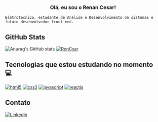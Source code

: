 <div style="display: inline_block" align="center">
 
### Olá, eu sou o Renan Cesar!
</div>
 
 ```
Eletrotécnico, estudante de Análise e Desenvolvimento de sistemas e futuro desenvolvedor front-end.
```

## GitHub Stats

![Anurag's GitHub stats](https://github-readme-stats.vercel.app/api?username=rencsar&show_icons=true&theme=dark)
[![RenCsar](https://github-readme-stats.vercel.app/api/top-langs/?username=RenCsar&hide=html&layout=compact=true&theme=dark)](https://github.com/RenCsar)
 



## Tecnologias que estou estudando no momento 💻



[![html5](https://img.shields.io/badge/HTML5-E34F26?style=for-the-badge&logo=html5&logoColor=white)](https://developer.mozilla.org/pt-BR/docs/Web/HTML/Element)
[![css3](https://img.shields.io/badge/CSS3-1572B6?style=for-the-badge&logo=css3&logoColor=white)](https://developer.mozilla.org/pt-BR/docs/Web/CSS)
[![javascript](https://img.shields.io/badge/JavaScript-323330?style=for-the-badge&logo=javascript&logoColor=F7DF1E)](https://developer.mozilla.org/pt-BR/docs/Web/JavaScript)
[![reactjs](https://img.shields.io/badge/React-20232A?style=for-the-badge&logo=react&logoColor=61DAFB)](https://pt-br.reactjs.org/docs/getting-started.html)
 
 ## Contato
 
 [![Linkedin](https://img.shields.io/badge/LinkedIn-0077B5?style=for-the-badge&logo=linkedin&logoColor=white)](https://www.linkedin.com/in/renan-cesar-a7155ab3/)




